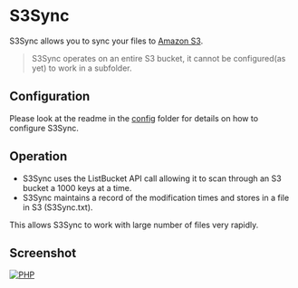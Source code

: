 S3Sync
=========

S3Sync allows you to sync your files to [Amazon S3](http://aws.amazon.com/s3/). 

> S3Sync operates on an entire S3 bucket, it cannot be configured(as yet) to work in a subfolder.

Configuration
-------------
Please look at the readme in the [config](https://github.com/k3karthic/S3Sync/tree/master/config) folder for details on how to configure S3Sync.

Operation
---------
* S3Sync uses the ListBucket API call allowing it to scan through an S3 bucket a 1000 keys at a time.
* S3Sync maintains a record of the modification times and stores in a file in S3 (S3Sync.txt).

This allows S3Sync to work with large number of files very rapidly.

Screenshot
----------

[![PHP](https://raw.github.com/k3karthic/S3Sync/master/screenshots/php.png)]()
